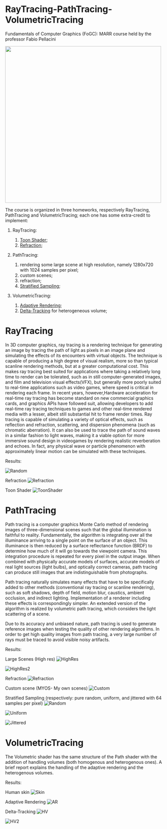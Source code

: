 # RayTracing-PathTracing-VolumetricTracing

Fundamentals of Computer Graphics (FoGC): MARR course held by the professor Fabio Pellacini

<a href="https://www.dis.uniroma1.it/"><img src="http://www.dis.uniroma1.it/sites/default/files/marchio%20logo%20eng%20jpg.jpg" width="500"></a>

The course is organized in three homeworks, respectively RayTracing, PathTracing and VolumetricTracing; each one has some extra-credit to implement:

1. RayTracing:  	
	1. [Toon Shader](https://roystan.net/articles/toon-shader.html);
	2. [Refraction](https://www.scratchapixel.com/lessons/3d-basic-rendering/introduction-to-shading/reflection-refraction-fresnel");

2. PathTracing: 
	1. rendering some large scene at high resolution,  namely 1280x720 with 1024 samples per pixel;
	2. custom scenes;
	3. refraction;
	4. [Stratified Sampling](http://www.pbr-book.org/3ed-2018/Sampling_and_Reconstruction/Stratified_Sampling.html);


3. VolumetricTracing: 
	1. [Adaptive Rendering](https://jo.dreggn.org/home/2009_stopping.pdf);
	2. [Delta-Tracking](http://www.pbr-book.org/3ed-2018/Light_Transport_II_Volume_Rendering/Sampling_Volume_Scattering.html) for heterogeneous volume;



# RayTracing

In 3D computer graphics, ray tracing is a rendering technique for generating an image by tracing the path of light as pixels in an image plane and simulating the effects of its encounters with virtual objects. The technique is capable of producing a high degree of visual realism, more so than typical scanline rendering methods, but at a greater computational cost. This makes ray tracing best suited for applications where taking a relatively long time to render can be tolerated, such as in still computer-generated images, and film and television visual effects(VFX), but generally more poorly suited to real-time applications such as video games, where speed is critical in rendering each frame. In recent years, however,Hardware acceleration for real-time ray tracing has become standard on new commercial graphics cards, and graphics APIs have followed suit, allowing developers to add real-time ray tracing techniques to games and other real-time rendered media with a lesser, albeit still substantial hit to frame render times.
Ray tracing is capable of simulating a variety of optical effects, such as reflection and refraction, scattering, and dispersion phenomena (such as chromatic aberration). It can also be used to trace the path of sound waves in a similar fashion to light waves, making it a viable option for more immersive sound design in videogames by rendering realistic reverberation and echoes. In fact, any physical wave or particle phenomenon with approximately linear motion can be simulated with these techniques.

Results:

![Random](https://github.com/nicod-man/ComputerGraphics/blob/master/Raytracing/out/out/highres/10_hair_1280_1024.jpg)

Refraction 
![Refraction](https://github.com/nicod-man/ComputerGraphics/blob/master/Raytracing/out/out/lowres/14_refract_1024_256.jpg)

Toon Shader
![ToonShader](https://github.com/nicod-man/ComputerGraphics/blob/master/Raytracing/out/out/lowres/13_toon_1024_256.jpg)



# PathTracing 

Path tracing is a computer graphics Monte Carlo method of rendering images of three-dimensional scenes such that the global illumination is faithful to reality. Fundamentally, the algorithm is integrating over all the illuminance arriving to a single point on the surface of an object. This illuminance is then reduced by a surface reflectance function (BRDF) to determine how much of it will go towards the viewpoint camera. This integration procedure is repeated for every pixel in the output image. When combined with physically accurate models of surfaces, accurate models of real light sources (light bulbs), and optically correct cameras, path tracing can produce still images that are indistinguishable from photographs.

Path tracing naturally simulates many effects that have to be specifically added to other methods (conventional ray tracing or scanline rendering), such as soft shadows, depth of field, motion blur, caustics, ambient occlusion, and indirect lighting. Implementation of a renderer including these effects is correspondingly simpler. An extended version of the algorithm is realized by volumetric path tracing, which considers the light scattering of a scene.

Due to its accuracy and unbiased nature, path tracing is used to generate reference images when testing the quality of other rendering algorithms. In order to get high quality images from path tracing, a very large number of rays must be traced to avoid visible noisy artifacts.

Results:

Large Scenes (High res)
![HighRes](https://github.com/nicod-man/ComputerGraphics/blob/master/PathTracing/out/EXTRACREDIT_IMAGES/large_scenes/bistroexterior_1024_1280.jpg)

![HighRes2](https://github.com/nicod-man/ComputerGraphics/blob/master/PathTracing/out/EXTRACREDIT_IMAGES/large_scenes/sanmiguel_1024_1280.jpg)

Refraction
![Refraction](https://github.com/nicod-man/ComputerGraphics/blob/master/PathTracing/out/EXTRACREDIT_IMAGES/refract/refract_path_2.jpg)

Custom scene (MYOS- My own scenes)
![Custom](https://github.com/nicod-man/ComputerGraphics/blob/master/PathTracing/out/EXTRACREDIT_IMAGES/MYOS/custom_05/custom_05_1024_1280.jpg)

Stratified Sampling (respectively: pure random, uniform, and jittered with 64 samples per pixel)
![Random](https://github.com/nicod-man/ComputerGraphics/blob/master/PathTracing/out/EXTRACREDIT_IMAGES/stratified_sampling/64_normal.jpg)

![Uniform](https://github.com/nicod-man/ComputerGraphics/blob/master/PathTracing/out/EXTRACREDIT_IMAGES/stratified_sampling/64_stratified.jpg)

![Jittered](https://github.com/nicod-man/ComputerGraphics/blob/master/PathTracing/out/EXTRACREDIT_IMAGES/stratified_sampling/64_jittered.jpg)



# VolumetricTracing

The Volumetric shader has the same structure of the Path shader with the addition of handling volumes (both homogenous and heterogenous ones). A brief report explains the handling of the adaptive rendering and the heterogenous volumes.

Results:

Human skin
![Skin](https://github.com/nicod-man/ComputerGraphics/blob/master/VolumetricTracing/out/out/lowres/04_head1_720_256.jpg)

Adaptive Rendering
![AR](https://github.com/nicod-man/ComputerGraphics/blob/master/VolumetricTracing/out/out/adaptive_rendering/adaptive_min_256minsamples_2e-3.jpg)

Delta-Tracking
![HV](https://github.com/nicod-man/ComputerGraphics/blob/master/VolumetricTracing/out/out/delta_tracking/cloud_256_perlin_provasize1.jpg)

![HV2](https://github.com/nicod-man/ComputerGraphics/blob/master/VolumetricTracing/out/out/delta_tracking/cubes_256_perlin_size1.jpg)
